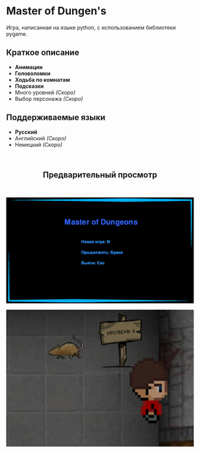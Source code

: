 # Master of Dungen's

Игра, написанная на языке python, с использованием библиотеки pygame.

## Краткое описание

- **Анимации**
- **Головоломки**
- **Ходьба по комнатам**
- **Подсказки**
- Много уровней _(Скоро)_
- Выбор персонажа _(Скоро)_

## Поддерживаемые языки

- **Русский**
- Английский _(Скоро)_
- Немецкий _(Скоро)_

<br>

<h2 align="center">Предварительный просмотр</h2>

<br>

![Preview](preview/start_screen.png)

![Preview](preview/room1_screen.png)

<br>
